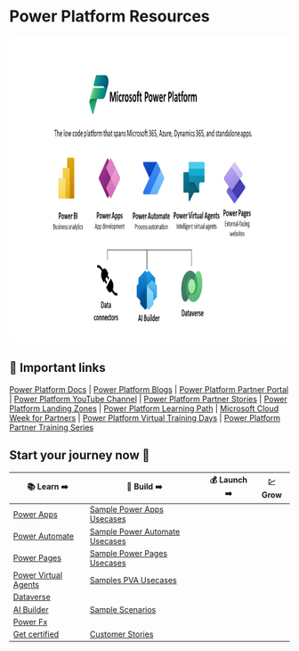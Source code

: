 # Power Platform Resources

<img src="https://github.com/powerplatform-partner/.github/blob/main/profile/images/pp_image.png" width="900" height="550">

## :bookmark: Important links

[Power Platform Docs](https://learn.microsoft.com/en-us/power-platform/) | [Power Platform Blogs](https://cloudblogs.microsoft.com/powerplatform/) | [Power Platform Partner Portal](https://powerplatformpartners.transform.microsoft.com/) | [Power Platform YouTube Channel](https://www.youtube.com/c/mspowerplatform) | [Power Platform Partner Stories](https://powerplatformpartners.transform.microsoft.com/partner-stories) | [Power Platform Landing Zones](https://github.com/microsoft/industry/tree/main/foundations/powerPlatform) | [Power Platform Learning Path](https://learn.microsoft.com/en-us/training/powerplatform/) | [Microsoft Cloud Week for Partners](https://partner.microsoft.com/en-US/training/training-events) | [Power Platform Virtual Training Days](https://www.microsoft.com/en-ie/training-days/power-platform/rapidly-building-apps#pp) | [Power Platform Partner Training Series](https://partner.microsoft.com/en-rs/training/#/?sol=bus-apps)

## Start your journey now :rocket:

| :books: Learn :arrow_right: | :wrench: Build :arrow_right: | :moneybag: Launch :arrow_right: | :chart: Grow |
| ----- | ------- | ------ | ---- |
| [Power Apps](https://github.com/powerplatform-partner/Power-Apps) | [Sample Power Apps Usecases](https://powerplatformpartners.transform.microsoft.com/products/powerapps?tab=go-to-market#:~:text=Industry%20targeted%20content,Estate%20and%20Facilities) | | |
| [Power Automate](https://github.com/powerplatform-partner/Power-Automate) | [Sample Power Automate Usecases](https://powerplatformpartners.transform.microsoft.com/products/powerautomate?tab=go-to-market#:~:text=Industry%20targeted%20content,Automate%20in%20Finance) | | |
| [Power Pages](https://github.com/powerplatform-partner/Power-Pages) | [Sample Power Pages Usecases](https://learn.microsoft.com/en-us/power-pages/templates/)| | |
| [Power Virtual Agents](https://github.com/powerplatform-partner/Power-Virtual-Agents) | [Samples PVA Usecases](https://learn.microsoft.com/en-us/power-virtual-agents/fundamentals-what-is-power-virtual-agents#:~:text=These%20bots%20can,shortest%20time%20possible) | | |
| [Dataverse](https://github.com/powerplatform-partner/Dataverse) | | | |
| [AI Builder](https://github.com/powerplatform-partner/AI-Builder) | [Sample Scenarios](https://learn.microsoft.com/en-us/ai-builder/model-types#common-business-scenarios) | | |
| [Power Fx](https://github.com/powerplatform-partner/Power-Fx) | | | |
| [Get certified](https://query.prod.cms.rt.microsoft.com/cms/api/am/binary/RE4ITXR) | [Customer Stories](https://powerapps.microsoft.com/en-us/blog/power-platform-stories/)| | |

